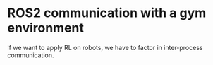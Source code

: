 # ROS2 communication with a gym environment

if we want to apply RL on robots, we have to factor in inter-process communication.
